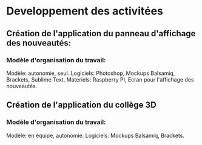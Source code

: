 # Developpement des activitées

## Création de l'application du panneau d'affichage des nouveautés:

### Modèle d'organisation du travail:

Modèle: autonomie, seul.
Logiciels: Photoshop, Mockups Balsamiq, Brackets, Sublime Text.
Materiels: Raspberry PI, Ecran pour l'affichage des nouveautés.


## Création de l'application du collège 3D

### Modèle d'organisation du travail:

Modèle: en équipe, autonomie.
Logiciels: Mockups Balsamiq, Brackets.

